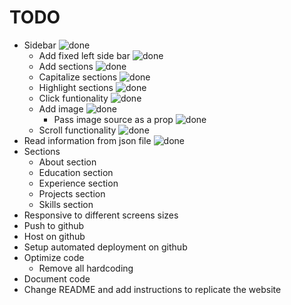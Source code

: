 # TODO

- Sidebar ![done]
    - Add fixed left side bar ![done]
    - Add sections ![done]
    - Capitalize sections ![done]
    - Highlight sections ![done]
    - Click funtionality ![done]
    - Add image ![done]
        - Pass image source as a prop ![done]
    - Scroll functionality ![done]
- Read information from json file ![done]
- Sections
    - About section
    - Education section
    - Experience section
    - Projects section
    - Skills section
- Responsive to different screens sizes
- Push to github
- Host on github
- Setup automated deployment on github
- Optimize code
    - Remove all hardcoding
- Document code
- Change README and add instructions to replicate the website

[done]: https://img.shields.io/badge/DONE-brightgreen
[incomplete]: https://img.shields.io/badge/INCOMPLETE-red
